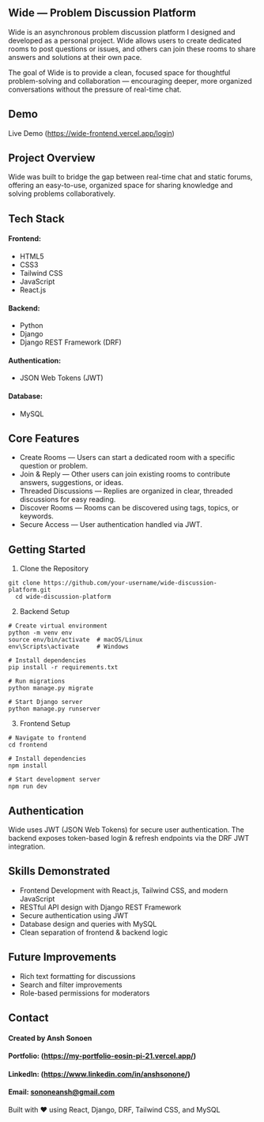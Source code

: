## Wide — Problem Discussion Platform
Wide is an asynchronous problem discussion platform I designed and developed as a personal project. Wide allows users to create dedicated rooms to post questions or issues, and others can join these rooms to share answers and solutions at their own pace.

The goal of Wide is to provide a clean, focused space for thoughtful problem-solving and collaboration — encouraging deeper, more organized conversations without the pressure of real-time chat.

## Demo
Live Demo
(https://wide-frontend.vercel.app/login)

## Project Overview
Wide was built to bridge the gap between real-time chat and static forums, offering an easy-to-use, organized space for sharing knowledge and solving problems collaboratively.

## Tech Stack
#### Frontend:
+ HTML5
+ CSS3
+ Tailwind CSS
+ JavaScript
+ React.js

#### Backend:
+ Python
+ Django
+ Django REST Framework (DRF)

#### Authentication:
+ JSON Web Tokens (JWT)

#### Database:
+ MySQL

## Core Features
+ Create Rooms — Users can start a dedicated room with a specific question or problem.
+ Join & Reply — Other users can join existing rooms to contribute answers, suggestions, or ideas.
+ Threaded Discussions — Replies are organized in clear, threaded discussions for easy reading.
+ Discover Rooms — Rooms can be discovered using tags, topics, or keywords.
+ Secure Access — User authentication handled via JWT.

## Getting Started
1. Clone the Repository
```
git clone https://github.com/your-username/wide-discussion-platform.git
  cd wide-discussion-platform
```
2. Backend Setup
```
# Create virtual environment
python -m venv env
source env/bin/activate  # macOS/Linux
env\Scripts\activate     # Windows

# Install dependencies
pip install -r requirements.txt

# Run migrations
python manage.py migrate

# Start Django server
python manage.py runserver
```
3. Frontend Setup
```
# Navigate to frontend
cd frontend

# Install dependencies
npm install

# Start development server
npm run dev
```

## Authentication
Wide uses JWT (JSON Web Tokens) for secure user authentication.
The backend exposes token-based login & refresh endpoints via the DRF JWT integration.

## Skills Demonstrated
+ Frontend Development with React.js, Tailwind CSS, and modern JavaScript
+ RESTful API design with Django REST Framework
+ Secure authentication using JWT
+ Database design and queries with MySQL
+ Clean separation of frontend & backend logic

## Future Improvements
+ Rich text formatting for discussions
+ Search and filter improvements
+ Role-based permissions for moderators

## Contact
#### Created by Ansh Sonoen
#### Portfolio: (https://my-portfolio-eosin-pi-21.vercel.app/)
#### LinkedIn: (https://www.linkedin.com/in/anshsonone/)
#### Email: sononeansh@gmail.com

Built with ❤️ using React, Django, DRF, Tailwind CSS, and MySQL
